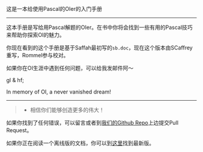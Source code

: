 这是一本给使用Pascal的OIer的入门手册

--------

这本手册是写给用Pascal解题的OIer。在书中你将会找到一些有用的Pascal技巧来帮助你探索OI的魅力。

你现在看到的这个手册是基于Saffah最初写的`sb.doc`，现在这个版本由SCaffrey重写，Rommel参与校对。

如果你在OI生涯中遇到任何问题，可以给我发邮件阿～

gl & hf;

In memory of OI, a never vanished dream!

--------

>* 相信你们能够创造更多的伟大！

如果你找到了任何错误，可以留言或者到[我们的Github Repo](https://github.com/imcaffrey/pascalNovice)上边提交Pull Request。

如果你正在阅读一个离线版的文档，你可以到[这里](http://pascalNovice.scaffrey.com)找到最新版。
